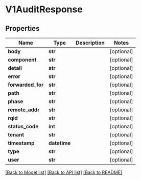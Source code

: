# V1AuditResponse

## Properties
Name | Type | Description | Notes
------------ | ------------- | ------------- | -------------
**body** | **str** |  | [optional] 
**component** | **str** |  | [optional] 
**detail** | **str** |  | [optional] 
**error** | **str** |  | [optional] 
**forwarded_for** | **str** |  | [optional] 
**path** | **str** |  | [optional] 
**phase** | **str** |  | [optional] 
**remote_addr** | **str** |  | [optional] 
**rqid** | **str** |  | [optional] 
**status_code** | **int** |  | [optional] 
**tenant** | **str** |  | [optional] 
**timestamp** | **datetime** |  | [optional] 
**type** | **str** |  | [optional] 
**user** | **str** |  | [optional] 

[[Back to Model list]](../README.md#documentation-for-models) [[Back to API list]](../README.md#documentation-for-api-endpoints) [[Back to README]](../README.md)


